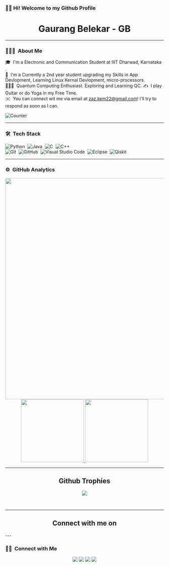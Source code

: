 ### 👋🏼 Hi! Welcome to my Github Profile

<h1 align="center"> Gaurang Belekar - GB</h1>

---

### 👨🏻‍💻 &nbsp;About Me

🎓 &nbsp;I'm a Electronic and Communication Student at IIIT Dharwad, Karnataka .\
🌱 &nbsp;I'm a Currently a 2nd year student upgrading my Skills in App Devlopment, Learning Linux Kernal Devlopment, micro-processors.\
🧑🏽‍🔬 &nbsp;Quantum Computing Enthusiast. Exploring and Learning QC.
✍️ &nbsp;I play Guitar or do Yoga in my Free Time.\
✉️ &nbsp;You can connect wit me via email at zaz.kem22@gmail.com! I'll try to respond as soon as I can. 


![Counter](https://visitor-badge.glitch.me/badge?page_id=Gaurang-Belekar.visitor-badge)


---

### 🛠 &nbsp;Tech Stack

![Python](https://img.shields.io/badge/-Python-05122A?style=flat-the-badge&logo=python)&nbsp;
![Java](https://img.shields.io/badge/-Java-05122A?style=flat-the-badge&logo=Java)&nbsp;
![C](https://img.shields.io/badge/-C-05122A?style=flat-the-badge&logo=C&logoColor=A8B9CC)&nbsp;
![C++](https://img.shields.io/badge/-C++-05122A?style=flat-the-badge&logo=C%&logoColor=00599C)&nbsp;\
![Git](https://img.shields.io/badge/-Git-05122A??style=flat-the-badge&logo=git)&nbsp;
![GitHub](https://img.shields.io/badge/-GitHub-05122A??style=flat-badge&logo=github)&nbsp;
![Visual Studio Code](https://img.shields.io/badge/-Visual%20Studio%20Code-05122A?style=flat-the-badge&logo=visual-studio-code&logoColor=007ACC)&nbsp;
![Eclipse](https://img.shields.io/badge/-Eclipse-05122A?style=flat-the-badge&logo=eclipse-ide&logoColor=2C2255)&nbsp;
![Qiskit](https://img.shields.io/badge/-Qiskit-05122A?style=flat-the-badge&logo=qiskit&logoColor=2C2255)&nbsp;


---

### ⚙️ &nbsp;GitHub Analytics

<p align="center">
  <img align="left" src="https://activity-graph.herokuapp.com/graph?username=Gaurang-Belekar&bg_color=011627&color=e4e2e2&line=fafafa&point=f4f2f2&area=true&hide_border=true" width='702.21' />

<a href="https://github.com/Gaurang-Belekar">
  <img height="200em" src="https://github-readme-stats-eight-theta.vercel.app/api?username=Gaurang-Belekar&show_icons=true&theme=vue-dark&include_all_commits=true&count_private=true"/>
  <img height="200em" src="https://github-readme-stats-eight-theta.vercel.app/api/top-langs/?username=Gaurang-Belekar&layout=compact&langs_count=8&theme=vue-dark"/>
</a>
</p>


<hr>
<h2 align="center">Github Trophies</h2>
<p align="center">
<img src="https://github-profile-trophy.vercel.app/?username=Gaurang-Belekar&theme=darkhub">
</p>
</br>  
<hr>
<h2 align="center">Connect with me on</h2>
---

### 🤝🏻 &nbsp;Connect with Me

<p align="center">
<a href="https://www.linkedin.com/in/gaurang-belekar-ba27171b7/"><img src="https://img.shields.io/badge/-Gaurang%20Belekar-0077B5?style=flat-the-badge&logo=Linkedin&logoColor=white"/></a>
<a href="mailto:zaz.kem22@gmail.com"><img src="https://img.shields.io/badge/-zaz.kem22@gmail.com-D14836?style=flat-square&logo=Gmail&logoColor=white"/></a>
<a href="https://www.instagram.com/90rakeleb_gnaruag/"><img src="https://img.shields.io/badge/-90Rakeleb_gnaruag-E4405F?style=flat-the-badge&logo=Instagram&logoColor=white"/></a>
<a href="https://www.facebook.com/zaz.kem"><img src="https://img.shields.io/badge/-Gaurang%20Belekar-1877F2?style=flat-the-badge&logo=Facebook&logoColor=white"/></a>
